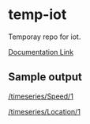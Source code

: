 # temp-iot
Temporay repo for iot.  
  
[Documentation Link](http://htmlpreview.github.io/?https://github.com/davidheryanto/temp-iot/blob/master/prototype/frontend/doc/index.html)

## Sample output
[/timeseries/Speed/1](http://www.jsoneditoronline.org/?id=7b15b0f56fb64e3ad750c049392d6088)  
  
[/timeseries/Location/1](http://www.jsoneditoronline.org/?id=5d5e464152c7c306bab6cf82f742842b)